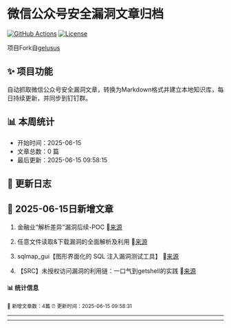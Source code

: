 # 微信公众号安全漏洞文章归档

[![GitHub Actions](https://github.com/gelusus/wxvl/actions/workflows/update_today.yml/badge.svg)](https://github.com/gelusus/wxvl/actions)
[![License](https://img.shields.io/badge/license-MIT-blue.svg)](LICENSE)

项目Fork自[gelusus](https://github.com/gelusus/wxvl)

## ✨ 项目功能

自动抓取微信公众号安全漏洞文章，转换为Markdown格式并建立本地知识库，每日持续更新，并同步到钉钉群。

## 📊 本周统计
- 开始时间：2025-06-15
- 文章总数：0 篇
- 最后更新：2025-06-15 09:58:15

## 📝 更新日志

## 📢 2025-06-15日新增文章

1. 金融业“解析差异”漏洞后续-POC 🔗[来源](https://mp.weixin.qq.com/s?__biz=MzIzMDM2MjY5NA==&mid=2247484254&idx=1&sn=b7b309dbe8f914abcb651cf418eef340)

2. 任意文件读取&下载漏洞的全面解析及利用 🔗[来源](https://mp.weixin.qq.com/s?__biz=MzkxNzY5MTg1Ng==&mid=2247489318&idx=1&sn=8dc3cbccb099dac80324305cda3f9fe9)

3. sqlmap_gui【图形界面化的 SQL 注入漏洞测试工具】 🔗[来源](https://mp.weixin.qq.com/s?__biz=MzkyNzIxMjM3Mg==&mid=2247490650&idx=1&sn=a3cbd318628c02db48d919f8a0c06255)

4. 【SRC】未授权访问漏洞的利用链：一口气到getshell的实践 🔗[来源](https://mp.weixin.qq.com/s?__biz=Mzk0Mzc1MTI2Nw==&mid=2247491705&idx=1&sn=aeeb5d16f0b1511b8d2413c49b170e7a)

#### 📊 统计信息
<small>📝 新增文章数：4篇
⏰ 更新时间：2025-06-15 09:58:31<small>

---


---

